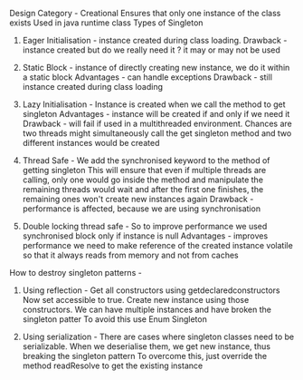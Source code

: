 Design Category - Creational
Ensures that only one instance of the class exists
Used in java runtime class
Types of Singleton
1. Eager Initialisation - instance created during class loading.
Drawback - instance created but do we really need it ? it may or may not be used
2. Static Block - instance of directly creating new instance, we do it within a static block
Advantages - can handle exceptions
Drawback - still instance created during class loading

3. Lazy Initialisation - Instance is created when we call the method to get singleton
Advantages - instance will be created if and only if we need it
Drawback - will fail if used in a multithreaded environment. Chances are two threads might simultaneously
call the get singleton method and two different instances would be created

4. Thread Safe - We add the synchronised keyword to the method of getting singleton
This will ensure that even if multiple threads are calling, only one would go inside the method and manipulate
the remaining threads would wait and after the first one finishes, the remaining ones won't create new instances again
Drawback - performance is affected, because we are using synchronisation

5. Double locking thread safe - So to improve performance we used synchronised block only if instance is null
Advantages - improves performance
we need to make reference of the created instance volatile so that it always reads from memory and not from caches

How to destroy singleton patterns - 
1. Using reflection - Get all constructors using getdeclaredconstructors
Now set accessible to true. Create new instance using those constructors. We can have multiple instances and have broken the singleton patter
To avoid this use Enum Singleton

2. Using serialization - There are cases where singleton classes need to be serializable.
When we deserialise them, we get new instance, thus breaking the singleton pattern
To overcome this, just override the method readResolve to get the existing instance

